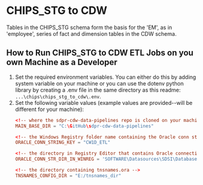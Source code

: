 # CHIPS_STG to CDW
Tables in the CHIPS_STG schema form the basis for the 'EM', as in 'employee', series of fact and dimension tables in the CDW schema. 

## How to Run CHIPS_STG to CDW ETL Jobs on you own Machine as a Developer
1. Set the required environment variables. You can either do this by adding system variable on your machine or you can use the dotenv python library by creating a .env file in the same directory as this readme: `...\chips\chips_stg_to_cdw\.env`.
2. Set the following variable values (example values are provided--will be different for your machine): 
    ```conf
    <!-- where the sdpr-cdw-data-pipelines repo is cloned on your machine -->
    MAIN_BASE_DIR = "C:\GitHub\sdpr-cdw-data-pipelines"

    <!-- the Windows Registry folder name containing the Oracle conn string -->
    ORACLE_CONN_STRING_KEY = "CW1D_ETL"

    <!-- the directory in Registry Editor that contains Oracle connection strings -->
    ORACLE_CONN_STR_DIR_IN_WINREG = 'SOFTWARE\Datasources\SDSI\Databases\Oracle\\'

    <!-- the directory containing tnsnames.ora -->
    TNSNAMES_CONFIG_DIR = "E:/tnsnames_dir"
    ```